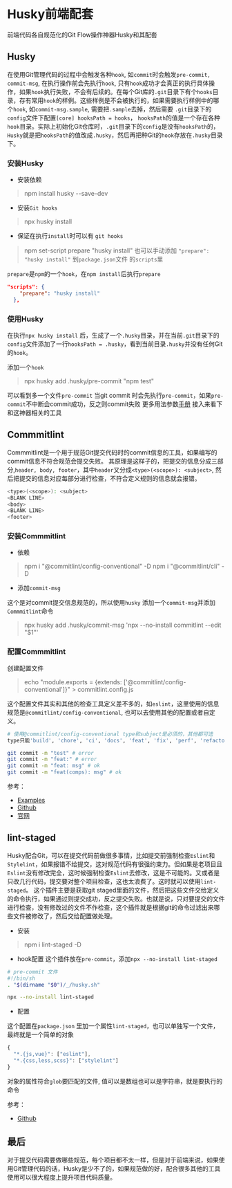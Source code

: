# Husky前端配套

前端代码各自规范化的Git Flow操作神器Husky和其配套

## Husky

在使用Git管理代码的过程中会触发各种`hook`, 如`commit`时会触发`pre-commit, commit-msg`, 在执行操作前会先执行`hook`, 只有`hook`成功才会真正的执行具体操作，如果`hook`执行失败，不会有后续的。在每个Git库的`.git`目录下有个`hooks`目录，存有常用`hook`的样例。这些样例是不会被执行的，如果需要执行样例中的哪个`hook`, 如`commit-msg.sample`, 需要把`.sample`去掉，然后需要 `.git`目录下的`config`文件下配置`[core] hooksPath = hooks`， `hooksPath`的值是一个存在各种`hook`目录。实际上初始化Git仓库时，`.git`目录下的`config`是没有`hooksPath`的，`Husky`就是把`hooksPath`的值改成`.husky`，然后再把种Git的`hook`存放在`.husky`目录下。

### 安装Husky

- 安装依赖

> npm install husky --save-dev

- 安装`Git hooks`

> npx husky install

- 保证在执行`install`时可以有 `git hooks`

> npm set-script prepare "husky install"
> 也可以手动添加 `"prepare": "husky install"` 到`package.json`文件 的`scripts`里

`prepare`是`npm`的一个`hook`，在`npm install`后执行`prepare`

```json
"scripts": {
    "prepare": "husky install"
  },
```

### 使用Husky

在执行`npx husky install` 后，生成了一个`.husky`目录，并在当前`.git`目录下的`config`文件添加了一行`hooksPath = .husky`，看到当前目录`.husky`并没有任何Git的`hook`。

添加一个`hook`
> npx husky add .husky/pre-commit "npm test"

可以看到多一个文件`pre-commit`
当git commit 时会先执行`pre-commit`，如果`pre-commit`不中断会commit成功，反之则commit失败
更多用法参数[手册](https://typicode.github.io/husky/#/)
接入来看下和这神器相关的工具

## Commmitlint

Commmitlint是一个用于规范Git提交代码时的commit信息的工具，如果编写的commit信息不符合规范会提交失败。
其原理是这样子的，把提交的信息分成三部分,`header, body, footer`，其中`header`又分成`<type>(<scope>): <subject>`, 然后把提交的信息对应每部分进行检查，不符合定义规则的信息就会报错。

```bash
<type>(<scope>): <subject>
<BLANK LINE>
<body>
<BLANK LINE>
<footer>
```

### 安装Commmitlint

- 依赖

> npm i "@commitlint/config-conventional" -D
> npm i "@commitlint/cli" -D

- 添加`commit-msg`

这个是对commit提交信息规范的，所以使用`husky` 添加一个`commit-msg`并添加`Commmitlint`命令
> npx husky add .husky/commit-msg 'npx --no-install commitlint --edit "$1"'

### 配置Commmitlint

创建配置文件
> echo "module.exports = {extends: ['@commitlint/config-conventional']}" > commitlint.config.js

这个配置文件其实和其他的检查工具定义差不多的，如`eslint`，这里使用的信息规范是`@commitlint/config-conventional`, 也可以去使用其他的配置或者自定义。

```bash
# 使用@commitlint/config-conventional type和subject是必须的，其他都可选
type只能'build', 'chore', 'ci', 'docs', 'feat', 'fix', 'perf', 'refactor', 'revert', 'style', 'test',

git commit -m "test" # error
git commit -m "feat:" # error
git commit -m "feat: msg" # ok
git commit -m "feat(comps): msg" # ok
```

参考：

- [Examples](https://www.conventionalcommits.org/en/v1.0.0/)
- [Github](https://github.com/conventional-changelog/commitlint)
- [官网](https://commitlint.js.org/)

## lint-staged

Husky配合Git，可以在提交代码前做很多事情，比如提交前强制检查`Eslint`和`Stylelint`，如果报错不给提交，这对规范代码有很强约束力。但如果是老项目且`Eslint`没有修改完全，这时候强制检查`Eslint`去修改，这是不可能的。又或者是只改几行代码，提交要对整个项目检查，这也太浪费了。这时就可以使用`lint-staged`。
这个插件主要是获取git staged里面的文件，然后把这些文件交给定义的命令执行，如果通过则提交成功，反之提交失败。也就是说，只对要提交的文件进行检查，没有修改过的文件不作检查，这个插件就是根据git的命令过滤出来哪些文件被修改了，然后交给配置做处理。

- 安装

> npm i lint-staged -D

- hook配置
这个插件放在`pre-commit`，添加`npx --no-install lint-staged`

```bash
# pre-commit 文件
#!/bin/sh
. "$(dirname "$0")/_/husky.sh"

npx --no-install lint-staged

```

- 配置

这个配置在`package.json` 里加一个属性`lint-staged`，也可以单独写一个文件，最终就是一个简单的对象

```javascript
{
  "*.{js,vue}": ["eslint"],
  "*.{css,less,scss}": ["stylelint"]
}
```

对象的属性符合`glob`要匹配的文件, 值可以是数组也可以是字符串，就是要执行的命令

参考：

- [Github](https://github.com/okonet/lint-staged#configuration)

## 最后

对于提交代码需要做哪些规范，每个项目都不太一样，但是对于前端来说，如果使用Git管理代码的话，Husky是少不了的，如果规范做的好，配合很多其他的工具使用可以很大程度上提升项目代码质量。

